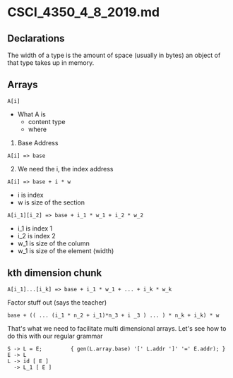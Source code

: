 # CSCI_4350_4_8_2019.md

## Declarations

The width of a type is the amount of space (usually in bytes) an object of that type takes up in memory.

## Arrays

```
A[i]
```

* What A is
  * content type
  * where

1. Base Address

```
A[i] => base
```

2. We need the i, the index address

```
A[i] => base + i * w
```

* i is index
* w is size of the section

```
A[i_1][i_2] => base + i_1 * w_1 + i_2 * w_2
```

* i_1 is index 1
* i_2 is index 2
* w_1 is size of the column
* w_1 is size of the element (width)

## kth dimension chunk

```
A[i_1]...[i_k] => base + i_1 * w_1 + ... + i_k * w_k
```

Factor stuff out (says the teacher)

```
base + (( ... (i_1 * n_2 + i_1)*n_3 + i _3 ) ... ) * n_k + i_k) * w
```

That's what we need to facilitate multi dimensional arrays. Let's see how to do this with our regular grammar

```
S -> L = E;         { gen(L.array.base) '[' L.addr ']' '=' E.addr); }
E -> L
L -> id [ E ]
  -> L_1 [ E ]
```
